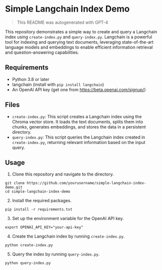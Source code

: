 # Simple Langchain Index Demo

> This README was autogenerated with GPT-4

This repository demonstrates a simple way to create and query a Langchain index using `create-index.py` and `query-index.py`. Langchain is a powerful tool for indexing and querying text documents, leveraging state-of-the-art language models and embeddings to enable efficient information retrieval and question-answering capabilities.

## Requirements

- Python 3.8 or later
- langchain (install with `pip install langchain`)
- An OpenAI API key (get one from https://beta.openai.com/signup/)

## Files

- `create-index.py`: This script creates a Langchain index using the Chroma vector store. It loads the text documents, splits them into chunks, generates embeddings, and stores the data in a persistent directory.
- `query-index.py`: This script queries the Langchain index created in `create-index.py`, returning relevant information based on the input query.

## Usage

1. Clone this repository and navigate to the directory.

```
git clone https://github.com/yourusername/simple-langchain-index-demo.git
cd simple-langchain-index-demo
```

2. Install the required packages.

```
pip install -r requirements.txt

```

3. Set up the environment variable for the OpenAI API key.

```
export OPENAI_API_KEY="your-api-key"
```

4. Create the Langchain index by running `create-index.py`.

```
python create-index.py
```

5. Query the index by running `query-index.py`.

```
python query-index.py
```

